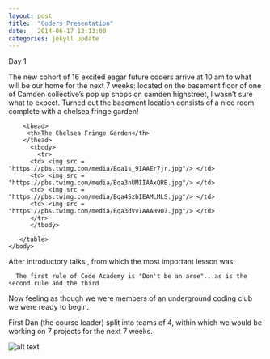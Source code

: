 ```yaml
---
layout: post
title:  "Coders Presentation"
date:   2014-06-17 12:13:00
categories: jekyll update
---
```

Day 1

The new cohort of 16 excited eagar future coders arrive at 10 am to what will be our home for the next 7 weeks: located on the basement floor of one of Camden collective’s pop up shops on camden highstreet, I wasn’t sure what to expect. Turned out the basement location consists of a nice room complete with a chelsea fringe garden!

<html>
	<head>
		<link type="text/css" rel="stylesheet" href="main.css" />
		<title>My Photo Page</title>
	</head>
<body>
	   <table>
	   
	    <thead>
	     <th>The Chelsea Fringe Garden</th>
	    </thead>
	      <tbody>
         	<tr>
          <td> <img src = "https://pbs.twimg.com/media/Bqa1s_9IAAEr7jr.jpg"/> </td>
          <td> <img src = "https://pbs.twimg.com/media/Bqa3nUMIIAAxQRB.jpg"/> </td>
          <td> <img src = "https://pbs.twimg.com/media/Bqa4SzbIEAMLMLS.jpg"/> </td>
          <td> <img src = "https://pbs.twimg.com/media/Bqa3dVvIAAAH9O7.jpg"/> </td>
          </tr>
 	      </tbody>
	
	   </table>
	</body>
</html>

After introductory talks , from which the most important lesson was:

      The first rule of Code Academy is "Don't be an arse"...as is the second rule and the third

Now feeling as though we were members of an underground coding club we were ready to begin.

First Dan (the course leader) split into teams of 4, within which we would be working on 7 projects for the next 7 weeks.
     
          
![alt text](https://raw.githubusercontent.com/leochilds/leodev/gh-pages/images/Everyone.jpg)

